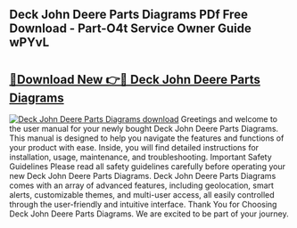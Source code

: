 ## Deck John Deere Parts Diagrams PDf Free Download - Part-O4t Service Owner Guide wPYvL

# <h2><a href="http://dfpblr.blite.top/?on=Deck+John+Deere+Parts+Diagrams">🔗Download New 👉🔴 Deck John Deere Parts Diagrams</a></h2>

[![Deck John Deere Parts Diagrams download](https://i.imgur.com/lujVjoI.png)](http://dfpblr.blite.top/?on=Deck+John+Deere+Parts+Diagrams)
Greetings and welcome to the user manual for your newly bought Deck John Deere Parts Diagrams. This manual is designed to help you navigate the features and functions of your product with ease. Inside, you will find detailed instructions for installation, usage, maintenance, and troubleshooting. Important Safety Guidelines Please read all safety guidelines carefully before operating your new Deck John Deere Parts Diagrams. Deck John Deere Parts Diagrams comes with an array of advanced features, including geolocation, smart alerts, customizable themes, and multi-user access, all easily controlled through the user-friendly and intuitive interface. Thank You for Choosing Deck John Deere Parts Diagrams. We are excited to be part of your journey.
